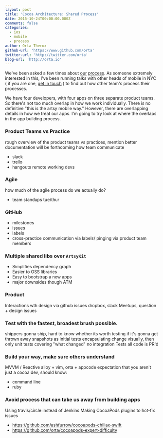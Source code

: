 ```yaml
---
layout: post
title: 'Cocoa Architecture: Shared Process'
date: 2015-10-24T00:00:00.000Z
comments: false
categories:
  - ios
  - mobile
  - process
author: Orta Therox
github-url: 'https://www.github.com/orta'
twitter-url: 'http://twitter.com/orta'
blog-url: 'http://orta.io'
---
```


We've been asked a few times about [our](https://github.com/artsy/mobile/issues/64) [process](https://github.com/artsy/mobile/issues/47). As someone extremely interested in this, I've been running talks with other heads of mobile in NYC ( if you are one, [get in touch](https://twitter.com/orta/status/644298718636806144) ) to find out how other team's process their processes.

We have four developers, with four apps  on three separate product teams. So there's not too much overlap in how we work individually.  There is no definitive "this is the artsy mobile way." However, there are overlapping details in how we treat our apps.  I'm going to try look at where the overlaps in the app building process.

<!-- more -->

### Product Teams vs Practice

rough overview of the product teams vs practices, mention better documentation will be forthcoming
how team communicate
  - slack
  - trello
  - hangouts
remote working devs

### Agile

how much of the agile process do we actually do?
 - team standups tue/thur

### GitHub

- milestones
- issues
- labels
- cross-practice communication via labels/ pinging via product team members

### Multiple shared libs over `ArtsyKit`

- Simplifies dependency graph
- Easier to OSS libraries
- Easy to bootstrap a new apps
- major downsides though ATM

### Product

Interactions wth design via github issues
dropbox, slack
Meetups, question + design issues

### Test with the fastest, broadest brush possible.

shippers gonna ship, hard to know whether its worth testing if it's gonna get thrown away
snapshots as initial tests encapsulating change visually, then only unit tests covering "what changed"
no integration Tests
all code is PR'd

### Build your way, make sure others understand

MVVM / Reactive
alloy + vim, orta + appcode
expectation that you aren't just a cocoa dev, should know:
- command line
- ruby

### Avoid process that can take us away from building apps

Using travis/circle instead of Jenkins
Making CocoaPods plugins to hot-fix issues
  - https://github.com/ashfurrow/cocoapods-chillax-swift
  - https://github.com/orta/cocoapods-expert-difficulty
